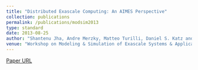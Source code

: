 ```yaml
---
title: "Distributed Exascale Computing: An AIMES Perspective"
collection: publications
permalink: /publications/modsim2013
type: standard
date: 2013-08-25
author: "Shantenu Jha, Andre Merzky, Matteo Turilli, Daniel S. Katz and Jon Weissman"
venue: "Workshop on Modeling & Simulation of Exascale Systems & Applications"
---
```

[Paper URL](http://hpc.pnl.gov/modsim/2013/)
